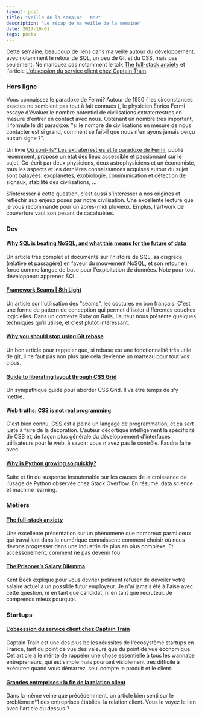 ```yaml
---
layout: post
title: "Veille de la semaine - N°2"
description: "Le récap de ma veille de la semaine"
date: 2017-10-01
tags: posts
---
```


Cette semaine, beaucoup de liens dans ma veille autour du développement, avec notamment le retour de SQL, un peu de Git et du CSS, mais pas seulement. Ne manquez pas notamment le talk [The full-stack anxiety](http://mixinconf.com/videos/full-stack-anxiety/) et l'article [L’obsession du service client chez Captain Train](https://medium.com/@djo/obsession-service-client-captain-train-cb0b91467fd9). 


### Hors ligne

Vous connaissez le paradoxe de Fermi? Autour de 1950 ( les circonstances exactes ne semblent pas tout à fait connues ), le physicien Enrico Fermi essaye d'évaluer le nombre potentiel de civilisations extraterrestres en mesure d'entrer en contact avec nous. Obtenant un nombre très important, il formule le dit paradoxe: "si le nombre de civilisations en mesure de nous contacter est si grand, comment se fait-il que nous n'en ayons jamais perçu aucun signe ?". 

Un livre [Où sont-ils? Les extraterrestres et le paradoxe de Fermi](https://www.amazon.fr/O%C3%B9-sont-ils-extraterrestres-paradoxe-Fermi/dp/2271116376/ref=sr_1_1?ie=UTF8&qid=1506884973&sr=8-1&keywords=O%C3%B9+sont-ils), publié récemment, propose un état des lieux accessible et passionnant sur le sujet. Co-écrit par deux physiciens, deux astrophysiciens et un économiste, tous les aspects et les dernières connaissances acquises autour du sujet sont balayées: exoplanètes, exobiologie, communication et détection de signaux, stabilité des civilisations, ... 

S'intéresser à cette question, c'est aussi s'intéresser à nos origines et réfléchir aux enjeux posés par notre civilisation. Une excellente lecture que je vous recommande pour un après-midi pluvieux. En plus, l'artwork de couverture vaut son pesant de cacahuètes.

### Dev

#### [Why SQL is beating NoSQL, and what this means for the future of data](https://blog.timescale.com/why-sql-beating-nosql-what-this-means-for-future-of-data-time-series-database-348b777b847a)

Un article très complet et documenté sur l'histoire de SQL, sa disgrâce (relative et passagère) en faveur du mouvement NoSQL, et son retour en force comme langue de base pour l'exploitation de données. Note pour tout développeur: apprenez SQL.

#### [Framework Seams | 8th Light](https://8thlight.com/blog/mike-knepper/2017/09/20/framework-seams.html)

Un article sur l'utilisation des "seams", les coutures en bon français. C'est une forme de pattern de conception qui permet d'isoler différentes couches logicielles. Dans un contexte Ruby on Rails, l'auteur nous présente quelques techniques qu'il utilise, et c'est plutôt intéressant.

#### [Why you should stop using Git rebase](https://medium.com/@fredrikmorken/why-you-should-stop-using-git-rebase-5552bee4fed1)

Un bon article pour rappeler que, si rebase est une fonctionnalité très utile de git, il ne faut pas non plus que cela devienne un marteau pour tout vos clous.

#### [Guide to liberating layout through CSS Grid](https://cssgrid.cc/css-grid-guide.html)

Un sympathique guide pour aborder CSS Grid. Il va être temps de s'y mettre.

#### [Web truths: CSS is not real programming](https://christianheilmann.com/2017/09/19/web-truths-css-is-not-real-programming/amp/)

C'est bien connu, CSS est à peine un langage de programmation, et ça sert juste à faire de la décoration. L'auteur décortique intelligement la spécificité de CSS et, de façon plus générale du développement d'interfaces utilisateurs pour le web, à savoir: vous n'avez pas le contrôle. Faudra faire avec.

#### [Why is Python growing so quickly?](https://stackoverflow.blog/2017/09/14/python-growing-quickly/)

Suite et fin du suspense insoutenable sur les causes de la croissance de l'usage de Python observée chez Stack Overflow. En résumé: data science et machine learning.

### Métiers

#### [The full-stack anxiety](http://mixinconf.com/videos/full-stack-anxiety/)

Une excellente présentation sur un phénomène que nombreux parmi ceux qui travaillent dans le numérique connaissent: comment choisir où nous devons progresser dans une industrie de plus en plus complexe. Et accessoirement, comment ne pas devenir fou.

#### [The Prisoner’s Salary Dilemma](https://www.facebook.com/notes/kent-beck/the-prisoners-salary-dilemma/1655799601119564/)

Kent Beck explique pour vous devrier poliment refuser de dévoiler votre salaire actuel à un possible futur employeur. Je n'ai jamais été à l'aise avec cette question, ni en tant que candidat, ni en tant que recruteur. Je comprends mieux pourquoi.

### Startups

#### [L’obsession du service client chez Captain Train](https://medium.com/@djo/obsession-service-client-captain-train-cb0b91467fd9)

Captain Train est une des plus belles réussites de l'écosystème startups en France, tant du point de vue des valeurs que du point de vue économique. Cet article a le mérite de rappeler une chose essentielle à tous les wannabe entrepreneurs, qui est simple mais pourtant visiblement très difficile à exécuter: quand vous démarrez, seul compte le produit et le client.


#### [Grandes entreprises : la fin de la relation client](https://www.linkedin.com/pulse/grandes-entreprises-la-fin-de-relation-client-yves-cavarec/)

Dans la même veine que précédemment, un article bien senti sur le problème n°1 des entreprises établies: la relation client. Vous le voyez le lien avec l'article du dessus ? 
